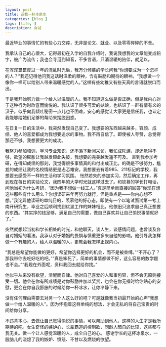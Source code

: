 ```yaml
---
layout: post
title: 送我一杯冰泉水
categories: [blog ]
tags: [life, ]
description: 自诫
---
```



最近毕业的事情忙的有些心力交瘁，无非是论文、就业、以及零零碎碎的不舍。

我承认自己的心很大，记得最初在入学的自我介绍时，我说我想我的文章能变成铅字，被广为流传；我也会寻觅到知音，不多言语，只消温暖的陪伴，就足以。

在浑浑噩噩度过一年的混乱时光后，我万分倾慕的学长问我“你想要成为一个怎样的人？”我还记得他问我这话时温柔的眼神，含有鼓励和期待的眼神。“我想做一个像你一样可以给别人带来温暖感觉的人。”这样有些幼稚又有些天真的言语就脱口而出。

于是我开始努力做一个给人以温暖的人。我不知道这么做是否正确，但是我内心对于这种行为时欣喜而愉悦的。我认识了很多可爱的姑娘，也结识了一群有情有义的汉子。似乎向我倾吐秘密一点儿也不困难，安心的感觉让大家更是信任我，也认定我能够给她们足够的帮助来摆脱困惑。

在日复一日的生活中，我突然发现自己变了。我想要的东西越来越多，容颜、成绩、他人的喜爱都成为我想要追求的事物。我不再自信了。即使被人夸赞，总觉得那还不够。我想要更大的成功。

我努力参加培训，学习专业知识，还不落下新闻采访，我忙成陀螺，却还觉得不够，欲望的膨胀让我越发顾此失彼，我想要的完美越发遥不可及。
直到我参加考研，在得知成绩的那刻，我觉得很多事情真的和付出成正比。的确是不够努力，尴尬的成绩让我的名校情结更是忐忑难安。我想要去有着985、211标记的学校，我想要去感受不一样的生活和学习氛围。
怅然若失的参加实习，然后确定工作，再到现在每日的实验论文，我四年的大学时光就这样过去了。和钦慕的学长打电话，问他当初为什么考研，“因为我不想做一线工人。”真是简单而直接的回答“你现在想这些那些有什么用么？你想读研来年再努力就行，但是重点是——你内心想不想。”我诧异他读研的单纯目的，羡慕他的好心态，即使有一个以笔试面试第一考上南开研究生，毕业之后顺利找到优渥工作的妹妹相比，他依旧只追求自己真正想要的东西。“其实挣的钱足够，满足自己的需要，做自己喜欢并让自己愉悦事情就好了。”

突然就想起当初和学长相处的时光，和他聊天，谈人生，谈感情问题，也曾谈及各自对婚姻的看法。我承认对于婚姻的畏惧与慎重更多来自他的影响。他引导我怎样做一个有趣的人，给人以温暖的人，更教会我怎样正视内心。

“我总是希望你能做的更好，希望你选择更好的机会，而不是被束缚。”“不开心了？那我带你去吃好吃的吧。”“真是笨死了，简单的事情都做不好，这么容易的数学题也不会。”“我现在外面呢，资料我回去就给你找。”

他似乎从来没有欲望，清醒而自律。他对自己喜爱的人和事包容，但不会无原则接受一切。他会在你有所成绩是对你鼓励并加以奖赏，也会在你无措时给你贴心的安慰，更会在你自我膨胀的时候给你一杯冰水，让你冷静下来。

没有任何理由需要去对另一个人这么好的吧？可是就像我当初最开始的心声“我想做一个给人温暖的人”。因为怀抱着这样单纯的想法，才会无私的将自己宝贵的时间给你分享。

不违背本心，去做让自己觉得愉悦的事情，可以帮助到他人，这样的人生才是我所期待的吧。女生奇怪的嫉妒心，长辈霸道的控制欲，同龄人暗自的比较，这些都与我无关。做一个让人感觉温暖的人，成全自己的心。
感谢学长的这杯冰泉水，一股脑儿的浇熄了我的嫉妒、愤怒、不甘以及燃烧的欲望。